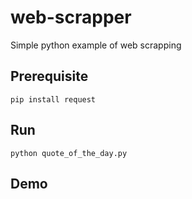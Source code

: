 # web-scrapper
Simple python example of web scrapping

## Prerequisite
    pip install request
    
## Run
    python quote_of_the_day.py
    
## Demo
